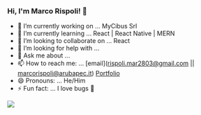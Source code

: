 ### Hi, I'm Marco Rispoli! 👋

- 🔭 I’m currently working on ... MyCibus Srl
- 🌱 I’m currently learning ... React | React Native | MERN
- 👯 I’m looking to collaborate on ... React
- 🤔 I’m looking for help with ... 
- 💬 Ask me about ... 
- 📫 How to reach me: ... [email](rispoli.mar2803@gmail.com || marcorispoli@arubapec.it) [Portfolio](https://mr2803.github.io/mr-portfolio/contact.html)
- 😄 Pronouns: ... He/Him
- ⚡ Fun fact: ... I love bugs 🐛

<img src="https://github-readme-stats.vercel.app/api?username=mr2803&&show_icons=true&title_color=ffffff&icon_color=bb2acf&text_color=daf7dc&bg_color=151515" />
